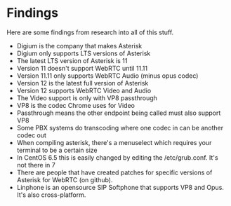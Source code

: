 # Findings
Here are some findings from research into all of this stuff.

* Digium is the company that makes Asterisk
* Digium only supports LTS versions of Asterisk
* The latest LTS version of Asterisk is 11
* Version 11 doesn't support WebRTC until 11.11
* Version 11.11 only supports WebRTC Audio (minus opus codec)
* Version 12 is the latest full version of Asterisk
* Version 12 supports WebRTC Video and Audio
* The Video support is only with VP8 passthrough
* VP8 is the codec Chrome uses for Video
* Passthrough means the other endpoint being called must also support VP8
* Some PBX systems do transcoding where one codec in can be another codec out
* When compiling asterisk, there's a menuselect which requires your terminal to be a certain size
* In CentOS 6.5 this is easily changed by editing the /etc/grub.conf. It's not there in 7
* There are people that have created patches for specific versions of Asterisk for WebRTC (on github).
* Linphone is an opensource SIP Softphone that supports VP8 and Opus. It's also cross-platform.
